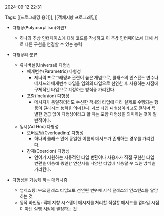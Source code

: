 
2024-09-12 22:31

Tags: [[프로그래밍 용어]], [[객체지향 프로그래밍]]

- 다형성(Polymorphism)이란?
	- 하나의 추상 인터페이스에 대해 코드를 작성하고 이 추상 인터페이스에 대해 서로 다른 구현을 연결할 수 있는 능력

- 다형성의 분류
	- 유니버설(Universal) 다형성
		- 매개변수(Parametric) 다형성
			- 제너릭 프로그래밍과 관련이 높은 개념으로, 클래스의 인스턴스 변수나 메서드의 매개변수 타입을 임의의 타입으로 선언한 후 사용하는 시점에 구체적인 타입으로 지정하는 방식을 가리킨다.
		- 포함(Inclusion) 다형성
			- 메시지가 동일하더라도 수신한 객체의 타입에 따라 실제로 수행되는 행동이 달라지는 능력을 의미한다. 서브 타입 다형성이라고도 말하며 특별한 언급 없이 다형성이라고 할 때는 포함 다형성을 의미하는 것이 일반적이다.
	- 임시(Ad Hoc) 다형성
		- 오버로딩(Overloading) 다형성
			- 하나의 클래스 안에 동일한 이름의 메서드가 존재하는 경우를 가리킨다.
		- 강제(Coercion) 다형성
			- 언어가 지원하는 자동적인 타입 변환이나 사용자가 직접 구현한 타입 변환을 이용해 동일한 연산자를 다양한 타입에 사용할 수 있는 방식을 가리킨다.


- 다형성을 가능케 하는 매커니즘
	- 업캐스팅: 부모 클래스 타입으로 선언된 변수에 자식  클래스의 인스턴스를 할당하는 것
	- 동적 바인딩: 객체 지향 시스템이 메시지를 처리할 적절할 메서드를 컴파일 시점이 아닌 실행 시점에 결정하는 것

